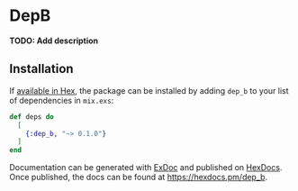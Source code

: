 # DepB

**TODO: Add description**

## Installation

If [available in Hex](https://hex.pm/docs/publish), the package can be installed
by adding `dep_b` to your list of dependencies in `mix.exs`:

```elixir
def deps do
  [
    {:dep_b, "~> 0.1.0"}
  ]
end
```

Documentation can be generated with [ExDoc](https://github.com/elixir-lang/ex_doc)
and published on [HexDocs](https://hexdocs.pm). Once published, the docs can
be found at <https://hexdocs.pm/dep_b>.

